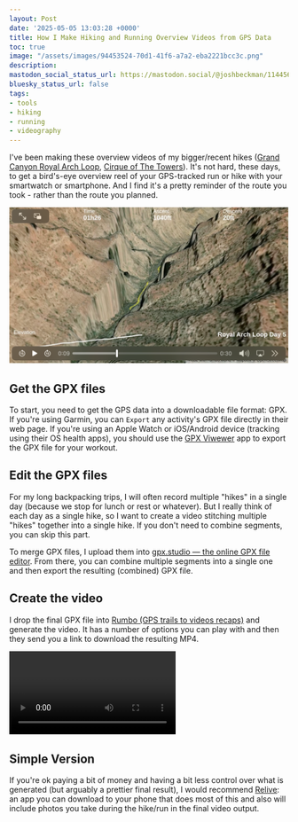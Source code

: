 ```yaml
---
layout: Post
date: '2025-05-05 13:03:28 +0000'
title: How I Make Hiking and Running Overview Videos from GPS Data
toc: true
image: "/assets/images/94453524-70d1-41f6-a7a2-eba2221bcc3c.png"
description:
mastodon_social_status_url: https://mastodon.social/@joshbeckman/114456436966523571
bluesky_status_url: false
tags:
- tools
- hiking
- running
- videography
---
```



I've been making these overview videos of my bigger/recent hikes ([Grand Canyon Royal Arch Loop](https://www.joshbeckman.org/blog/traveling/hiking-the-grand-canyon-royal-arch-loop), [Cirque of The Towers](https://www.joshbeckman.org/blog/traveling/cirque-of-the-towers-2024)). It's not hard, these days, to get a bird's-eye overview reel of your GPS-tracked run or hike with your smartwatch or smartphone. And I find it's a pretty reminder of the route you took - rather than the route you planned.

<img width="614" alt="video recap example" src="/assets/images/94453524-70d1-41f6-a7a2-eba2221bcc3c.png" />

## Get the GPX files

To start, you need to get the GPS data into a downloadable file format: GPX. If you're using Garmin, you can `Export` any activity's GPX file directly in their web page. If you're using an Apple Watch or iOS/Android device (tracking using their OS health apps), you should use the [GPX Viwewer](https://apps.apple.com/us/app/gpx-viewer/id1511582047) app to export the GPX file for your workout.

## Edit the GPX files

For my long backpacking trips, I will often record multiple "hikes" in a single day (because we stop for lunch or rest or whatever). But I really think of each day as a single hike, so I want to create a video stitching multiple "hikes" together into a single hike. If you don't need to combine segments, you can skip this part.

To merge GPX files, I upload them into [gpx.studio — the online GPX file editor](https://gpx.studio/). From there, you can combine multiple segments into a single one and then export the resulting (combined) GPX file.

## Create the video

I drop the final GPX file into [Rumbo (GPS trails to videos recaps)](https://www.rumbo.world/home) and generate the video. It has a number of options you can play with and then they send you a link to download the resulting MP4.

<video controls src="/assets/videos/royal-arch-loop-day-5.mp4"></video>

## Simple Version

If you're ok paying a bit of money and having a bit less control over what is generated (but arguably a prettier final result), I would recommend [Relive](https://www.relive.com/): an app you can download to your phone that does most of this and also will include photos you take during the hike/run in the final video output.
